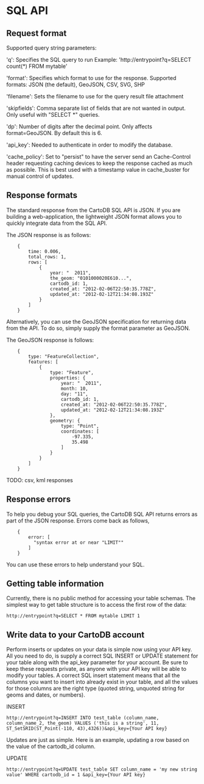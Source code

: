 SQL API
=======

Request format
--------------

Supported query string parameters:

  'q':        Specifies the SQL query to run
              Example:
              'http://entrypoint?q=SELECT count(*) FROM mytable'

  'format':   Specifies which format to use for the response.
              Supported formats: JSON (the default), GeoJSON,
              CSV, SVG, SHP

  'filename': Sets the filename to use for the query result 
              file attachment

  'skipfields':
              Comma separate list of fields that are not wanted
              in output. Only useful with "SELECT *" queries.

  'dp':       Number of digits after the decimal point.
              Only affects format=GeoJSON.
              By default this is 6.

  'api_key':  Needed to authenticate in order to modify the database.

  'cache_policy':
              Set to "persist" to have the server send an Cache-Control
              header requesting caching devices to keep the response
              cached as much as possible. This is best used with a
              timestamp value in cache_buster for manual control of
              updates.

Response formats
----------------

The standard response from the CartoDB SQL API is JSON. If you are
building a web-application, the lightweight JSON format allows you to
quickly integrate data from the SQL API.

The JSON response is as follows:
```
    {
        time: 0.006,
        total_rows: 1,
        rows: [
            {
                year: "  2011",
                the_geom: "0101000020E610...",
                cartodb_id: 1,
                created_at: "2012-02-06T22:50:35.778Z",
                updated_at: "2012-02-12T21:34:08.193Z"
            }
        ]
    }
```

Alternatively, you can use the GeoJSON specification for returning data
from the API. To do so, simply supply the format parameter as GeoJSON.

The GeoJSON response is follows:
```
    {
        type: "FeatureCollection",
        features: [
            {
                type: "Feature",
                properties: {
                    year: "  2011",
                    month: 10,
                    day: "11",
                    cartodb_id: 1,
                    created_at: "2012-02-06T22:50:35.778Z",
                    updated_at: "2012-02-12T21:34:08.193Z"
                },
                geometry: {
                    type: "Point",
                    coordinates: [
                        -97.335,
                        35.498
                    ]
                }
            }
        ]
    }
```

TODO: csv, kml responses

Response errors
---------------

To help you debug your SQL queries, the CartoDB SQL API returns errors
as part of the JSON response. Errors come back as follows,

```
    {
        error: [
          "syntax error at or near "LIMIT""
        ]
    }
```

You can use these errors to help understand your SQL.


Getting table information
-------------------------

Currently, there is no public method for accessing your table schemas. The
simplest way to get table structure is to access the first row of the data:

    http://entrypoint?q=SELECT * FROM mytable LIMIT 1

Write data to your CartoDB account
----------------------------------

Perform inserts or updates on your data is simple now using your API
key. All you need to do, is supply a correct SQL INSERT or UPDATE
statement for your table along with the api_key parameter for your
account. Be sure to keep these requests private, as anyone with your API
key will be able to modify your tables. A correct SQL insert statement
means that all the columns you want to insert into already exist in
your table, and all the values for those columns are the right type
(quoted string, unquoted string for geoms and dates, or numbers).

INSERT

    http://entrypoint?q=INSERT INTO test_table (column_name, column_name_2, the_geom) VALUES ('this is a string', 11, ST_SetSRID(ST_Point(-110, 43),4326))&api_key={Your API key}

Updates are just as simple. Here is an example, updating a row based on
the value of the cartodb_id column.

UPDATE

    http://entrypoint?q=UPDATE test_table SET column_name = 'my new string value' WHERE cartodb_id = 1 &api_key={Your API key}


